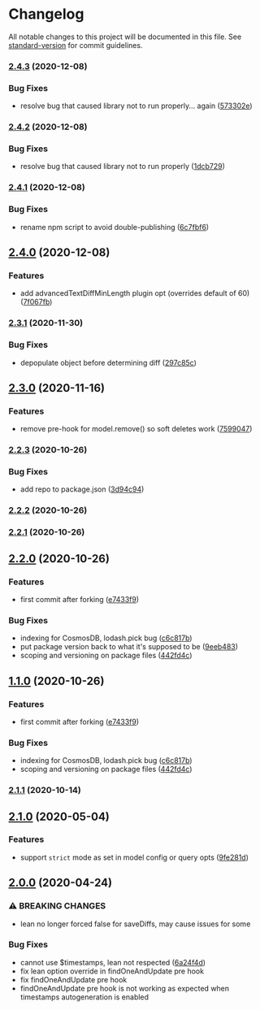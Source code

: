# Changelog

All notable changes to this project will be documented in this file. See [standard-version](https://github.com/conventional-changelog/standard-version) for commit guidelines.

### [2.4.3](https://github.com/bc443e/mongoose-diff-history/compare/v2.4.2...v2.4.3) (2020-12-08)

### Bug Fixes

-   resolve bug that caused library not to run properly... again ([573302e](https://github.com/bc443e/mongoose-diff-history/commit/573302ef1a4b857d13d89c748fcf13d2f5be1663))

### [2.4.2](https://github.com/bc443e/mongoose-diff-history/compare/v2.4.1...v2.4.2) (2020-12-08)

### Bug Fixes

-   resolve bug that caused library not to run properly ([1dcb729](https://github.com/bc443e/mongoose-diff-history/commit/1dcb729a4fe75acc012b9df195640d425295ded3))

### [2.4.1](https://github.com/bc443e/mongoose-diff-history/compare/v2.4.0...v2.4.1) (2020-12-08)

### Bug Fixes

-   rename npm script to avoid double-publishing ([6c7fbf6](https://github.com/bc443e/mongoose-diff-history/commit/6c7fbf6d4097bba78b539591b0775d536aec65dc))

## [2.4.0](https://github.com/bc443e/mongoose-diff-history/compare/v2.3.1...v2.4.0) (2020-12-08)

### Features

-   add advancedTextDiffMinLength plugin opt (overrides default of 60) ([7f067fb](https://github.com/bc443e/mongoose-diff-history/commit/7f067fb652454ba537879d908857fd83d6919342))

### [2.3.1](https://github.com/bc443e/mongoose-diff-history/compare/v2.3.0...v2.3.1) (2020-11-30)

### Bug Fixes

-   depopulate object before determining diff ([297c85c](https://github.com/bc443e/mongoose-diff-history/commit/297c85c4cbd079d2da6730229b339c989e5b55fa))

## [2.3.0](https://github.com/bc443e/mongoose-diff-history/compare/v2.2.3...v2.3.0) (2020-11-16)

### Features

-   remove pre-hook for model.remove() so soft deletes work ([7599047](https://github.com/bc443e/mongoose-diff-history/commit/759904761ab50cf4a96f4c9b3c38679e964629ff))

### [2.2.3](https://github.com/bc443e/mongoose-diff-history/compare/v2.2.2...v2.2.3) (2020-10-26)

### Bug Fixes

-   add repo to package.json ([3d94c94](https://github.com/bc443e/mongoose-diff-history/commit/3d94c94e03e063b5864da70517f62cfb3ac73138))

### [2.2.2](https://github.com/bc443e/mongoose-diff-history/compare/v2.2.1...v2.2.2) (2020-10-26)

### [2.2.1](https://github.com/bc443e/mongoose-diff-history/compare/v2.2.0...v2.2.1) (2020-10-26)

## [2.2.0](https://github.com/bc443e/mongoose-diff-history/compare/v2.1.0...v2.2.0) (2020-10-26)

### Features

-   first commit after forking ([e7433f9](https://github.com/bc443e/mongoose-diff-history/commit/e7433f98f29090d759e4810044c6d3226fa2a312))

### Bug Fixes

-   indexing for CosmosDB, lodash.pick bug ([c6c817b](https://github.com/bc443e/mongoose-diff-history/commit/c6c817bda777f95e807e6ce4943fe4352b58a8e5))
-   put package version back to what it's supposed to be ([9eeb483](https://github.com/bc443e/mongoose-diff-history/commit/9eeb483d0b8328309cf48b1f149d1991de07f66e))
-   scoping and versioning on package files ([442fd4c](https://github.com/bc443e/mongoose-diff-history/commit/442fd4ca52e14af49226ec1dc848475eaa6aebc9))

## [1.1.0](https://github.com/bc443e/mongoose-diff-history/compare/v2.1.0...v1.1.0) (2020-10-26)

### Features

-   first commit after forking ([e7433f9](https://github.com/bc443e/mongoose-diff-history/commit/e7433f98f29090d759e4810044c6d3226fa2a312))

### Bug Fixes

-   indexing for CosmosDB, lodash.pick bug ([c6c817b](https://github.com/bc443e/mongoose-diff-history/commit/c6c817bda777f95e807e6ce4943fe4352b58a8e5))
-   scoping and versioning on package files ([442fd4c](https://github.com/bc443e/mongoose-diff-history/commit/442fd4ca52e14af49226ec1dc848475eaa6aebc9))

### [2.1.1](https://github.com/georgejdli/mongoose-diff-history/compare/v2.1.0...v2.1.1) (2020-10-14)

## [2.1.0](https://github.com/mimani/mongoose-diff-history/compare/v2.0.0...v2.1.0) (2020-05-04)

### Features

-   support `strict` mode as set in model config or query opts ([9fe281d](https://github.com/mimani/mongoose-diff-history/commit/9fe281da56ce298a9293cebe8f7c59f8908627ec))

## [2.0.0](https://github.com/mimani/mongoose-diff-history/compare/v1.6.1...v2.0.0) (2020-04-24)

### ⚠ BREAKING CHANGES

-   lean no longer forced false for saveDiffs, may cause
    issues for some

### Bug Fixes

-   cannot use \$timestamps, lean not respected ([6a24f4d](https://github.com/mimani/mongoose-diff-history/commit/6a24f4d73c1700c1971552d25a1ad0096b8eb7b7))
-   fix lean option override in findOneAndUpdate pre hook
-   fix findOneAndUpdate pre hook
-   findOneAndUpdate pre hook is not working as expected when timestamps autogeneration is enabled
